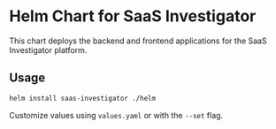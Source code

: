 # Helm Chart for SaaS Investigator

This chart deploys the backend and frontend applications for the SaaS Investigator platform.

## Usage

```bash
helm install saas-investigator ./helm
```

Customize values using `values.yaml` or with the `--set` flag.
